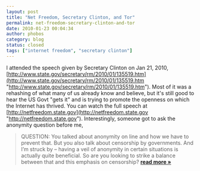```yaml
---
layout: post
title: "Net Freedom, Secretary Clinton, and Tor"
permalink: net-freedom-secretary-clinton-and-tor
date: 2010-01-23 00:04:34
author: phobos
category: blog
status: closed
tags: ["internet freedom", "secretary clinton"]
---
```


I attended the speech given by Secretary Clinton on Jan 21, 2010, [http://www.state.gov/secretary/rm/2010/01/135519.htm](http://www.state.gov/secretary/rm/2010/01/135519.htm "http://www.state.gov/secretary/rm/2010/01/135519.htm"). Most of it was a rehashing of what many of us already know and believe, but it's still good to hear the US Govt "gets it" and is trying to promote the openness on which the Internet has thrived. You can watch the full speech at [http://netfreedom.state.gov](http://netfreedom.state.gov "http://netfreedom.state.gov"). Interestingly, someone got to ask the anonymity question before me,

> QUESTION: You talked about anonymity on line and how we have to prevent that. But you also talk about censorship by governments. And I’m struck by – having a veil of anonymity in certain situations is actually quite beneficial. So are you looking to strike a balance between that and this emphasis on censorship? [**read more »**](https://blog.torproject.org/blog/net-freedom-secretary-clinton-and-tor)
